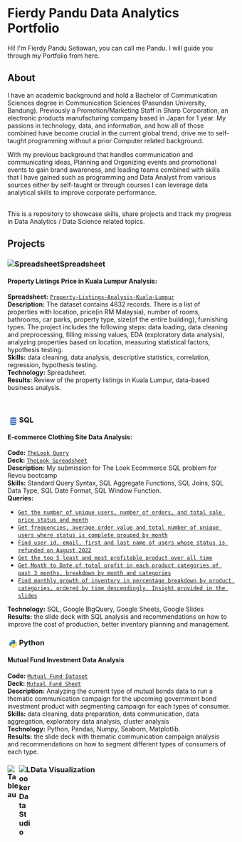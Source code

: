 ﻿# Fierdy Pandu Data Analytics Portfolio
 
Hi! I'm Fierdy Pandu Setiawan, you can call me Pandu. I will guide you through my Portfolio from here.

## About

I have an academic background and hold a Bachelor of Communication Sciences degree in Communication Sciences (Pasundan University, Bandung). Previously a Promotion/Marketing Staff in Sharp Corporation, an electronic products manufacturing company based in Japan for 1 year. My passions in technology, data, and information, and how all of those combined have become crucial in the current global trend, drive me to self-taught programming without a prior Computer related background.

With my previous background that handles communication and communicating ideas, Planning and Organizing events and promotional events to gain brand awareness, and leading teams combined with skills that I have gained such as programming and Data Analyst from various sources either by self-taught or through courses I can leverage data analytical skills to improve corporate performance.

<br>
This is a repository to showcase skills, share projects and track my progress in Data Analytics / Data Science related topics.  
<br>


## Projects

### Spreadsheet <img align="left" alt="Spreadsheet" height="26px" src="https://seeklogo.com/images/E/excel-logo-974BFF9CB9-seeklogo.com.png" />

#### Property Listings Price in Kuala Lumpur Analysis:
**Spreadsheet:** [`Property-Listings-Analysis-Kuala-Lumpur`](https://docs.google.com/spreadsheets/d/1o3EXe3WR1OYOScIcTAgNSAhzNnBKYZgAMmZS4zLE40M/edit?usp=sharing)    
**Description:** The dataset contains 4832 records. There is a list of properties with location, price(in RM Malaysia), number of rooms, bathrooms, car parks,	property type, size(of the entire building), furnishing types. The project includes the following steps: data loading, data cleaning and preprocessing, filling missing values, EDA (exploratory data analysis), analyzing properties based on location, measuring statistical factors, hypothesis testing.
<br>**Skills:** data cleaning, data analysis, descriptive statistics, correlation, regression, hypothesis testing.
<br>**Technology:** Spreadsheet.
<br>**Results:** Review of the property listings in Kuala Lumpur, data-based business analysis.

<!-- ADDED LATER FINISH BY COMPLETING THE ADVANCE
#### Fast Food Chains Marketing Campaign Analysis:
**Spreadsheet:** [`Fast Food Chains Marketing Analysis`](https://docs.google.com/spreadsheets/d/19tdSGq-S_9netp-uWkKs1Jt2-xPQIGObqbJCIHhmi78/edit?usp=share_link)
<br>**Deck:** [`Fast Food Chains Marketing Analysis`](https://docs.google.com/presentation/d/1XVAYubt93dl585uae-RQfIrZr7v_xbOr8lE73tpBx1E/edit?usp=sharing)
<br>**Description:** The dataset contains 4832 records. There is a list of properties with location, price(in RM Malaysia), number of rooms, bathrooms, car parks,	property type, size(of the entire building), furnishing types. The project includes the following steps: data loading, data cleaning and preprocessing, filling missing values, EDA (exploratory data analysis), analyzing properties based on location, measuring statistical factors, hypothesis testing.
<br>**Skills:** data cleaning, data analysis, descriptive statistics, correlation, regression, hypothesis testing.
<br>**Technology:** Spreadsheet.
<br>**Results:** Review of the property listings in Kuala Lumpur, data-based business analysis.
-->

<br>

### SQL <img align="left" alt="SQL" width="26px" src="https://raw.githubusercontent.com/github/explore/80688e429a7d4ef2fca1e82350fe8e3517d3494d/topics/sql/sql.png" />
#### E-commerce Clothing Site Data Analysis:
**Code:** [`TheLook Query`](https://console.cloud.google.com/bigquery?sq=293581156789:567b69336f56478eb130a5a8341998cf)
<br>**Deck:** [`TheLook Spreadsheet`](https://docs.google.com/presentation/d/1PVNcxc0JzbX_6cmbycSERKBRtDSuea91Ihg5GvzHqmk/edit?usp=sharing)
<br>**Description:** My submission for The Look Ecommerce SQL problem for Revou bootcamp
<br>**Skills:** Standard Query Syntax, SQL Aggregate Functions, SQL Joins, SQL Data Type, SQL Date Format, SQL Window Function.
<br>**Queries:**
- [`Get the number of unique users, number of orders, and total sale price status and month`](https://docs.google.com/presentation/d/1PVNcxc0JzbX_6cmbycSERKBRtDSuea91Ihg5GvzHqmk/edit?usp=sharing)
- [`Get frequencies, average order value and total number of unique users where status is complete grouped by month`](https://console.cloud.google.com/bigquery?sq=293581156789:725ddff1a48f4356b2223481727aea55)
- [`Find user id, email, first and last name of users whose status is refunded on August 2022`](https://console.cloud.google.com/bigquery?sq=293581156789:a6ca28f9368d43a7a77821b5bb6f0fae)
- [`Get the top 5 least and most profitable product over all time`](https://console.cloud.google.com/bigquery?sq=293581156789:685a2265972e42c2990f3d5ecb7f4d21)
- [`Get Month to Date of total profit in each product categories of past 3 months, breakdown by month and categories`](https://console.cloud.google.com/bigquery?sq=293581156789:0e654ea6c817411ca96fae11a2181e05)
- [`Find monthly growth of inventory in percentage breakdown by product categories, ordered by time descendingly. Insight provided in the slides`](https://console.cloud.google.com/bigquery?sq=293581156789:bb4a1f9abe9c4f0ab603384c5c93dd67)
<!-- YANG PERTANYAAN KE 7 KERJAKAN BUAT DIISI DISINI YE -->
**Technology:** SQL, Google BigQuery, Google Sheets, Google Slides     
**Results:** the slide deck with SQL analysis and recommendations on how to improve the cost of production, better inventory planning and management. 

### Python <img align="left" alt="Python" width="26px" src="https://raw.githubusercontent.com/github/explore/80688e429a7d4ef2fca1e82350fe8e3517d3494d/topics/python/python.png" />
#### Mutual Fund Investment Data Analysis
<!-- NANTI KERJAIN YG ADVANCE BUAT UPGRADE YANG INI OCEEEEE -->
**Code:** [`Mutual Fund Dataset`](https://github.com/lightkun10/Mutual-Fund-Investment-Analysis/blob/main/w8.ipynb)    
**Deck:** [`Mutual Fund Sheet`](https://docs.google.com/presentation/d/1xCjm0F3EpEwsrlDzEGjYj0hP8UBh4bnE6n6rcnKDAuM/edit?usp=share_link)      
**Description:** Analyzing the current type of mutual bonds data to run a thematic communication campaign for the upcoming government bond investment product with segmenting campaign for each types of consumer.                      
**Skills:** data cleaning, data preparation, data communication, data aggregation, exploratory data analysis, cluster analysis                 
**Technology:** Python, Pandas, Numpy, Seaborn, Matplotlib.                  
**Results:** the slide deck with thematic communication campaign analysis and recommendations on how to segment different types of consumers of each type.    

### Data Visualization <img align="left" alt="Tableau" width="26px" src="https://seeklogo.com/images/T/tableau-software-logo-F1CE2CA54A-seeklogo.com.png" /><img align="left" alt="Looker Data Studio" width="26px" src="https://seeklogo.com/images/G/google-looker-logo-B27BD25E4E-seeklogo.com.png" /> 
